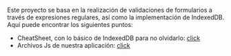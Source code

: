 Este proyecto se basa en la realización de validaciones de formularios a través de expresiones regulares, así como la implementación de IndexedDB. Aquí puede encontrar los siguientes puntos:

* CheatSheet, con lo básico de IndexedDB para no olvidarlo: [click](/CheatSheet.md)
* Archivos Js de nuestra aplicación: [click](/js/)
